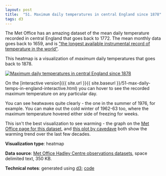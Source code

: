 ```yaml
---
layout: post
title:  "51. Maximum daily temperatures in central England since 1878"
tags: d3
---
```


The Met Office has an amazing dataset of the mean daily temperature recorded in central England that goes back to 1772. The mean monthly data goes back to 1659, and is ["the longest available instrumental record of temperature in the world"](https://www.metoffice.gov.uk/hadobs/hadcet/).

This heatmap is a visualization of *maximum* daily temperatures that goes back to 1878.

<a href="{{ site.url }}{{ site.baseurl }}/51-max-daily-temps-in-england-interactive.html"><img src="{{ site.url }}{{ site.baseurl }}/assets/img/51-max-daily-temps-in-england.png" alt="Maximum daily temperatures in central England since 1878"/></a>

On the [interactive version]({{ site.url }}{{ site.baseurl }}/51-max-daily-temps-in-england-interactive.html) you can hover to see the recorded maximum temperature on any particular day.

You can see heatwaves quite clearly - the one in the summer of 1976, for example. You can make out the cold winter of 1962-63 too, where the maximum temperature hovered either side of freezing for weeks.

This isn't the best visualization to see warming - the graph on the [Met Office page for this dataset](https://www.metoffice.gov.uk/hadobs/hadcet/), and [this plot by cavedave](https://gist.github.com/cavedave/9e94d345ebb19eec3b47228dd60c62dd) both show the warming trend over the last few decades.

**Visualization type**: heatmap

**Data source**: [Met Office Hadley Centre observations datasets](https://www.metoffice.gov.uk/hadobs/hadcet/), space delimited text, 350 KB.

**Technical notes**: generated using [d3](https://d3js.org/); [code](https://github.com/tomwhite/datavision-code/tree/master/51-max-daily-temps-in-england)
